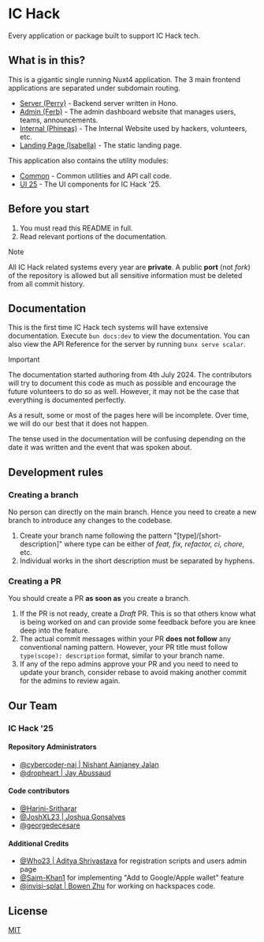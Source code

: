# IC Hack

Every application or package built to support IC Hack tech.

## What is in this?

This is a gigantic single running Nuxt4 application. The 3 main frontend applications are separated under subdomain routing.

- [Server (Perry)](./server/) - Backend server written in Hono.
- [Admin (Ferb)](./packages/admin/) - The admin dashboard website that manages users, teams, announcements.
- [Internal (Phineas)](./app/) - The Internal Website used by hackers, volunteers, etc.
- [Landing Page (Isabella)](./packages/www/) - The static landing page.

This application also contains the utility modules:

- [Common](./packages/common/) - Common utilities and API call code.
- [UI 25](./packages/ui25/) - The UI components for IC Hack '25.

## Before you start

1. You must read this README in full.
1. Read relevant portions of the documentation.

> [!note]
> All IC Hack related systems every year are **private**. A public **port** (not _fork_) of the repository is allowed but all sensitive information must be deleted from all commit history.

## Documentation

This is the first time IC Hack tech systems will have extensive documentation. Execute `bun docs:dev` to view the documentation. You can also view the API Reference for the server by running `bunx serve scalar`.

> [!important]
> The documentation started authoring from 4th July 2024. The contributors will try to document this code as much as possible and encourage the future volunteers to do so as well. However, it may not be the case that everything is documented perfectly.
>
> As a result, some or most of the pages here will be incomplete. Over time, we will do our best that it does not happen.
>
> The tense used in the documentation will be confusing depending on the date it was written and the event that was spoken about.

## Development rules

### Creating a branch

No person can directly on the main branch. Hence you need to create a new branch to introduce any changes to the codebase.

1. Create your branch name following the pattern "[type]/[short-description]" where type can be either of _feat, fix, refactor, ci, chore_, etc.
1. Individual works in the short description must be separated by hyphens.

### Creating a PR

You should create a PR **as soon as** you create a branch.

1. If the PR is not ready, create a _Draft_ PR. This is so that others know what is being worked on and can provide some feedback before you are knee deep into the feature.
1. The actual commit messages within your PR **does not follow** any conventional naming pattern. However, your PR title must follow `type(scope): description` format, similar to your branch name.
1. If any of the repo admins approve your PR and you need to need to update your branch, consider rebase to avoid making another commit for the admins to review again.

## Our Team

### IC Hack '25

#### Repository Administrators

- [@cybercoder-naj | Nishant Aanjaney Jalan](https://github.com/cybercoder-naj)
- [@dropheart | Jay Abussaud](https://github.com/dropheart)

#### Code contributors

- [@Harini-Sritharar](https://github.com/Harini-Sritharar)
- [@JoshXL23 | Joshua Gonsalves](https://github.com/JoshXL23)
- [@georgedecesare](https://github.com/georgedecesare)

#### Additional Credits

- [@Who23 | Aditya Shrivastava](https://github.com/Who23) for registration scripts and users admin page
- [@Saim-Khan1](https://github.com/Saim-Khan1) for implementing "Add to Google/Apple wallet" feature
- [@invisi-splat | Bowen Zhu](https://github.com/invisi-splat) for working on hackspaces code.

## License

[MIT](./LICENSE.txt)
